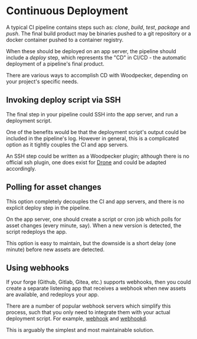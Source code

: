 # Continuous Deployment

A typical CI pipeline contains steps such as: *clone*, *build*, *test*, *package* and *push*. The final build product may be binaries pushed to a git repository or a docker container pushed to a container registry.

When these should be deployed on an app server, the pipeline should include a *deploy* step, which represents the "CD" in CI/CD - the automatic deployment of a pipeline's final product.

There are various ways to accomplish CD with Woodpecker, depending on your project's specific needs.

## Invoking deploy script via SSH

The final step in your pipeline could SSH into the app server, and run a deployment script.

One of the benefits would be that the deployment script's output could be included in the pipeline's log. However in general, this is a complicated option as it tightly couples the CI and app servers.

An SSH step could be written as a Woodpecker plugin; although there is no official ssh plugin, one does exist for [Drone](https://plugins.drone.io/plugins/ssh) and could be adapted accordingly.

## Polling for asset changes

This option completely decouples the CI and app servers, and there is no explicit deploy step in the pipeline.

On the app server, one should create a script or cron job which polls for asset changes (every minute, say). When a new version is detected, the script redeploys the app.

This option is easy to maintain, but the downside is a short delay (one minute) before new assets are detected.

## Using webhooks

If your forge (Github, Gitlab, Gitea, etc.) supports webhooks, then you could create a separate listening app that receives a webhook when new assets are available, and redeploys your app.

There are a number of popular webhook servers which simplify this process, such that you only need to integrate them with your actual deployment script. For example, [webhook](https://github.com/adnanh/webhook) and [webhookd](https://github.com/ncarlier/webhookd).

This is arguably the simplest and most maintainable solution.


